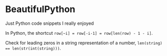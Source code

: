 # BeautifulPython
Just Python code snippets I really enjoyed

In Python, the shortcut `row[~i] = row[-i-1] = row[len(row) - 1 - i]`.

Check for leading zeros in a string representation of a number, `len(string) == len(str(int(string)))`.
